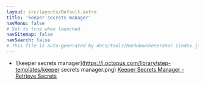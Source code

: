 ```yaml
---
layout: src/layouts/Default.astro
title: 'keeper secrets manager'
navMenu: false
# Set to true when launched
navSitemap: false
navSearch: false
# This file is auto-generated by docs/tools/MarkdownGenerator (index.js)
---
```


<ul>

<li>

![keeper secrets manager](https://i.octopus.com/library/step-templates/keeper secrets manager.png) [Keeper Secrets Manager - Retrieve Secrets](/integrations/keeper-secrets-manager/keeper-secrets-manager-retrieve-secrets)

</li>
        
</ul>

